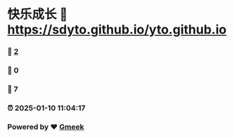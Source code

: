 # 快乐成长 :link: https://sdyto.github.io/yto.github.io 
### :page_facing_up: [2](https://sdyto.github.io/yto.github.io/tag.html) 
### :speech_balloon: 0 
### :hibiscus: 7 
### :alarm_clock: 2025-01-10 11:04:17 
### Powered by :heart: [Gmeek](https://github.com/Meekdai/Gmeek)
